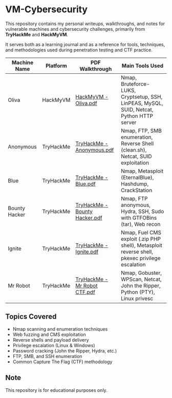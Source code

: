 # VM-Cybersecurity

This repository contains my personal writeups, walkthroughs, and notes for vulnerable machines and cybersecurity challenges, primarily from **TryHackMe** and **HackMyVM**.

It serves both as a learning journal and as a reference for tools, techniques, and methodologies used during penetration testing and CTF practice.

| Machine Name   | Platform  | PDF Walkthrough                                                      | Main Tools Used                                                                                 |
| -------------- | --------- | -------------------------------------------------------------------- | ----------------------------------------------------------------------------------------------- |
| Oliva          | HackMyVM  | [HackMyVM - Oliva.pdf](HackMyVM%20-%20Oliva.pdf)                     | Nmap, Bruteforce-LUKS, Cryptsetup, SSH, LinPEAS, MySQL, SUID, Netcat, Python HTTP server        |
| Anonymous      | TryHackMe | [TryHackMe - Anonymous.pdf](TryHackMe%20-%20Anonymous.pdf)           | Nmap, FTP, SMB enumeration, Reverse Shell (clean.sh), Netcat, SUID exploitation                 |
| Blue           | TryHackMe | [TryHackMe - Blue.pdf](TryHackMe%20-%20Blue.pdf)                     | Nmap, Metasploit (EternalBlue), Hashdump, CrackStation                                          |
| Bounty Hacker  | TryHackMe | [TryHackMe - Bounty Hacker.pdf](TryHackMe%20-%20Bounty%20Hacker.pdf) | Nmap, FTP anonymous, Hydra, SSH, Sudo with GTFOBins (tar), Web recon                            |
| Ignite         | TryHackMe | [TryHackMe - Ignite.pdf](TryHackMe%20-%20Ignite.pdf)                 | Nmap, Fuel CMS exploit (.zip PHP shell), Metasploit reverse shell, pkexec privilege escalation |
| Mr Robot       | TryHackMe | [TryHackMe - Mr Robot CTF.pdf](TryHackMe%20-%20Mr%20Robot%20CTF.pdf) | Nmap, Gobuster, WPScan, Netcat, John the Ripper, Python (PTY), Linux privesc                    |

## Topics Covered

- Nmap scanning and enumeration techniques  
- Web fuzzing and CMS exploitation  
- Reverse shells and payload delivery  
- Privilege escalation (Linux & Windows)  
- Password cracking (John the Ripper, Hydra, etc.)  
- FTP, SMB, and SSH enumeration  
- Common Capture The Flag (CTF) methodology  


## Note

This repository is for educational purposes only.
